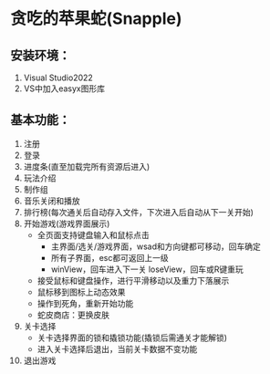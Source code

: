 # 贪吃的苹果蛇(Snapple)
## 安装环境：
1. Visual Studio2022
2. VS中加入easyx图形库
## 基本功能：
1. 注册
2. 登录
3. 进度条(直至加载完所有资源后进入)
4. 玩法介绍
5. 制作组
6. 音乐关闭和播放
7. 排行榜(每次通关后自动存入文件，下次进入后自动从下一关开始)
8. 开始游戏(游戏界面展示)
	* 全页面支持键盘输入和鼠标点击
		* 主界面/选关/游戏界面，wsad和方向键都可移动，回车确定
		* 所有子界面，esc都可返回上一级
		* winView，回车进入下一关
			loseView，回车或R键重玩
	* 接受鼠标和键盘操作，进行平滑移动以及重力下落展示
	* 鼠标移到图标上动态效果
	* 操作到死角，重新开始功能
	* 蛇皮商店：更换皮肤
9. 关卡选择
	* 关卡选择界面的锁和撬锁功能(撬锁后需通关才能解锁)
	* 进入关卡选择后退出，当前关卡数据不变功能
10. 退出游戏
